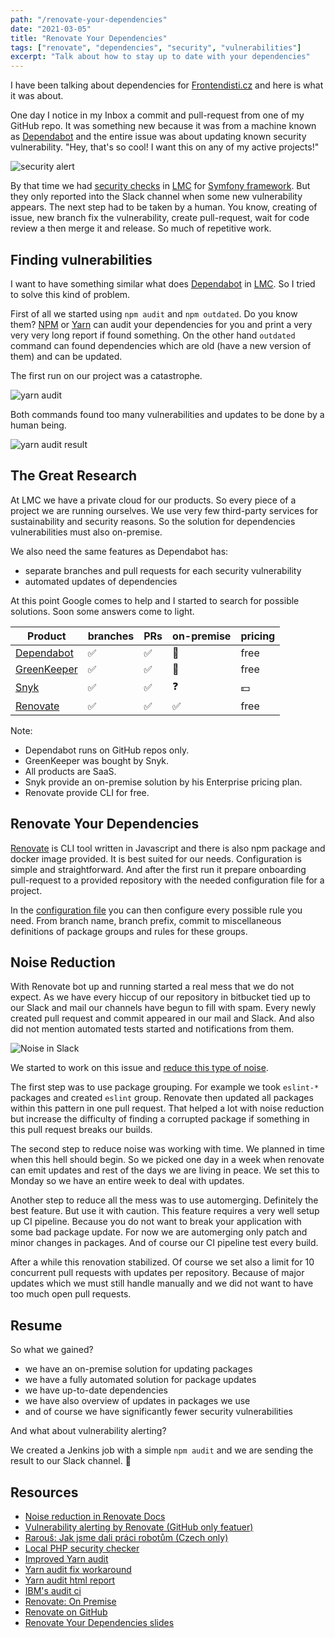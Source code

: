 ```yaml
---
path: "/renovate-your-dependencies"
date: "2021-03-05"
title: "Renovate Your Dependencies"
tags: ["renovate", "dependencies", "security", "vulnerabilities"]
excerpt: "Talk about how to stay up to date with your dependencies"
---
```


I have been talking about dependencies for [Frontendisti.cz][frontendisti] and here is what it was about.

One day I notice in my Inbox a commit and pull-request from one of my GitHub repo.
It was something new because it was from a machine known as [Dependabot][dependabot] and the entire issue was about updating
known security vulnerability. "Hey, that's so cool! I want this on any of my active projects!"

![security alert](./github-dependabot.png "Securit alert from dependabot")

By that time we had [security checks](https://github.com/FriendsOfPHP/security-advisories) in [LMC][lmc] for [Symfony framework][symfony]. But they only reported into the Slack channel
 when some new vulnerability appears. The next step had to be taken by a human. You know, creating of issue, new branch
 fix the vulnerability, create pull-request, wait for code review a then merge it and release. So much of repetitive work.

## Finding vulnerabilities

I want to have something similar what does [Dependabot][dependabot] in [LMC][lmc]. So I tried to solve this kind of problem.

First of all we started using `npm audit` and `npm outdated`. Do you know them? [NPM][npm-audit] or [Yarn][yarn-audit] can audit your dependencies
for you and print a very very very long report if found something. On the other hand `outdated` command can found dependencies
which are old (have a new version of them) and can be updated.

The first run on our project was a catastrophe.

![yarn audit](./audit.gif "Running audit on our project")

Both commands found too many vulnerabilities and updates to be done by a human being.

![yarn audit result](./audit-result.png "Result of audit on our project")

## The Great Research

At LMC we have a private cloud for our products. So every piece of a project we are running ourselves.
We use very few third-party services for sustainability and security reasons. So the solution for
dependencies vulnerabilities must also on-premise.

We also need the same features as Dependabot has:

- separate branches and pull requests for each security vulnerability
- automated updates of dependencies

At this point Google comes to help and I started to search for possible solutions. Soon some answers come to light.

| Product | branches | PRs | on-premise | pricing |
| ------- | -------- | --- | ---------- | ------- |
| [Dependabot][dependabot] | ✅ | ✅ | 🚫 | free |
| [GreenKeeper][greenkeeper] | ✅ | ✅ | 🚫 | free |
| [Snyk][snyk] | ✅ | ✅ | ❓ | 💵 |
| [Renovate][renovate] | ✅ | ✅ | ✅ | free |

Note:

- Dependabot runs on GitHub repos only.
- GreenKeeper was bought by Snyk.
- All products are SaaS.
- Snyk provide an on-premise solution by his Enterprise pricing plan.
- Renovate provide CLI for free.

## Renovate Your Dependencies

[Renovate][renovate] is CLI tool written in Javascript and there is also npm package and docker image provided.
It is best suited for our needs. Configuration is simple and straightforward. And after the first run it
prepare onboarding pull-request to a provided repository with the needed configuration file for a project.

In the [configuration file][renovate-configuration] you can then configure every possible rule you need. From branch name, branch prefix, commit to miscellaneous definitions of package groups and rules for these groups.

## Noise Reduction

With Renovate bot up and running started a real mess that we do not expect. As we have every hiccup of our repository in bitbucket tied up to our Slack and mail our channels have begun to fill with spam. Every newly created pull request and commit appeared in our mail and Slack. And also did not mention automated tests started and notifications from them.

![Noise in Slack](slack-noise-3.png "Noise in Slack")

We started to work on this issue and [reduce this type of noise][renovate-noise-reduction].

The first step was to use package grouping. For example we took `eslint-*` packages and created `eslint` group. Renovate then updated all packages within this pattern in one pull request. That helped a lot with noise reduction but increase the difficulty of finding a corrupted package if something in this pull request breaks our builds.

The second step to reduce noise was working with time. We planned in time when this hell should begin. So we picked one day in a week when renovate can emit updates and rest of the days we are living in peace. We set this to Monday so we have an entire week to deal with updates.

Another step to reduce all the mess was to use automerging. Definitely the best feature. But use it with caution. This feature requires a very well setup up CI pipeline. Because you do not want to break your application with some bad package update. For now we are automerging only patch and minor changes in packages. And of course our CI pipeline test every build.

After a while this renovation stabilized. Of course we set also a limit for 10 concurrent pull requests with updates per repository. Because of major updates which we must still handle manually and we did not want to have too much open pull requests.

## Resume

So what we gained?

- we have an on-premise solution for updating packages
- we have a fully automated solution for package updates
- we have up-to-date dependencies
- we have also overview of updates in packages we use
- and of course we have significantly fewer security vulnerabilities

And what about vulnerability alerting?

We created a Jenkins job with a simple `npm audit` and we are sending the result to our Slack channel. 🎉

## Resources

- [Noise reduction in Renovate Docs][renovate-noise-reduction]
- [Vulnerability alerting by Renovate (GitHub only featuer)][renovate-vulnerability-alerts]
- [Rarouš: Jak jsme dali práci robotům (Czech only)][rarous-prace-robotum]
- [Local PHP security checker][github-php-security-checker]
- [Improved Yarn audit][github-improved-yarn-audit]
- [Yarn audit fix workaround][dev-yarn-audit-fix]
- [Yarn audit html report][github-yarn-audit-html]
- [IBM's audit ci][ibm-audit-ci]
- [Renovate: On Premise][renovate-on-premises]
- [Renovate on GitHub][github-renovate]
- [Renovate Your Dependencies slides][frontendisti-slides]

[frontendisti]: https://frontendisti.cz/
[dependabot]: https://dependabot.com/
[lmc]: https://www.lmc.eu/
[symfony]: https://symfony.com/
[npm-audit]: https://docs.npmjs.com/cli/v7/commands/npm-audit
[yarn-audit]: https://classic.yarnpkg.com/en/docs/cli/audit/
[greenkeeper]: https://greenkeeper.io/
[Snyk]: https://snyk.io/
[renovate]: https://www.whitesourcesoftware.com/free-developer-tools/renovate/
[renovate-configuration]: https://docs.renovatebot.com/configuration-options/
[renovate-noise-reduction]: https://docs.renovatebot.com/noise-reduction/
[renovate-vulnerability-alerts]: https://docs.renovatebot.com/configuration-options/#vulnerabilityalerts
[rarous-prace-robotum]: https://www.rarous.net/weblog/2018/09/28/jak-jsme-dali-praci-robotum.html
[github-php-security-checker]: https://github.com/fabpot/local-php-security-checker
[github-improved-yarn-audit]: https://github.com/djfdyuruiry/improved-yarn-audit
[dev-yarn-audit-fix]: https://dev.to/antongolub/yarn-audit-fix-workaround-i2a
[github-yarn-audit-html]: https://github.com/davityavryan/yarn-audit-html
[ibm-audit-ci]: https://github.com/IBM/audit-ci
[renovate-on-premises]: https://www.whitesourcesoftware.com/free-developer-tools/renovate/on-premises
[github-renovate]: https://github.com/renovatebot/renovate
[frontendisti-slides]: https://frontendisti-renovate-your-dependencies.netlify.app/
